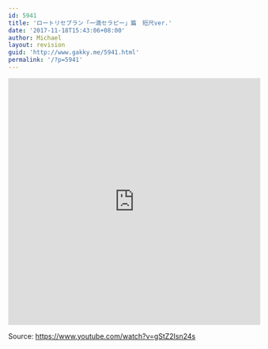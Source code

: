 ```yaml
---
id: 5941
title: 'ロートリセブラン「一滴セラピー」篇　短尺ver.'
date: '2017-11-18T15:43:06+08:00'
author: Michael
layout: revision
guid: 'http://www.gakky.me/5941.html'
permalink: '/?p=5941'
---
```


<iframe allowfullscreen="allowfullscreen" frameborder="0" height="498" loading="lazy" src="http://player.youku.com/embed/XMzE2NjM0NDg0MA==" width="510"></iframe>

Source: <https://www.youtube.com/watch?v=gStZ2Isn24s>